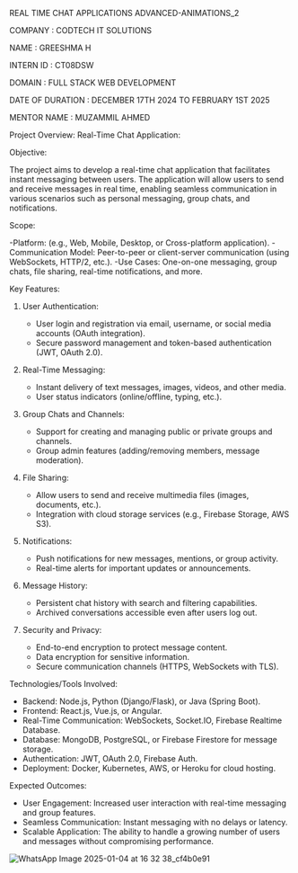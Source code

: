 REAL TIME CHAT APPLICATIONS ADVANCED-ANIMATIONS_2

COMPANY : CODTECH IT SOLUTIONS

NAME : GREESHMA H

INTERN ID : CT08DSW

DOMAIN : FULL STACK WEB DEVELOPMENT

DATE OF DURATION : DECEMBER 17TH 2024 TO FEBRUARY 1ST 2025

MENTOR NAME : MUZAMMIL AHMED


Project Overview: Real-Time Chat Application:

Objective:

The project aims to develop a real-time chat application that facilitates instant messaging between users. The application will allow users to send and receive messages in real time, enabling seamless communication in various scenarios such as personal messaging, group chats, and notifications.

Scope:

-Platform: (e.g., Web, Mobile, Desktop, or Cross-platform application).
-Communication Model: Peer-to-peer or client-server communication (using WebSockets, HTTP/2, etc.).
-Use Cases: One-on-one messaging, group chats, file sharing, real-time notifications, and more.

Key Features:

1. User Authentication:
   - User login and registration via email, username, or social media accounts (OAuth integration).
   - Secure password management and token-based authentication (JWT, OAuth 2.0).

2. Real-Time Messaging:
   - Instant delivery of text messages, images, videos, and other media.
   - User status indicators (online/offline, typing, etc.).

3. Group Chats and Channels:
   - Support for creating and managing public or private groups and channels.
   - Group admin features (adding/removing members, message moderation).

4. File Sharing:
   - Allow users to send and receive multimedia files (images, documents, etc.).
   - Integration with cloud storage services (e.g., Firebase Storage, AWS S3).

5. Notifications:
   - Push notifications for new messages, mentions, or group activity.
   - Real-time alerts for important updates or announcements.

6. Message History:
   - Persistent chat history with search and filtering capabilities.
   - Archived conversations accessible even after users log out.

7. Security and Privacy:
   - End-to-end encryption to protect message content.
   - Data encryption for sensitive information.
   - Secure communication channels (HTTPS, WebSockets with TLS).
     

Technologies/Tools Involved:
- Backend: Node.js, Python (Django/Flask), or Java (Spring Boot).
- Frontend: React.js, Vue.js, or Angular.
- Real-Time Communication: WebSockets, Socket.IO, Firebase Realtime Database.
- Database: MongoDB, PostgreSQL, or Firebase Firestore for message storage.
- Authentication: JWT, OAuth 2.0, Firebase Auth.
- Deployment: Docker, Kubernetes, AWS, or Heroku for cloud hosting.

Expected Outcomes:

- User Engagement: Increased user interaction with real-time messaging and group features.
- Seamless Communication: Instant messaging with no delays or latency.
- Scalable Application: The ability to handle a growing number of users and messages without compromising performance.

![WhatsApp Image 2025-01-04 at 16 32 38_cf4b0e91](https://github.com/user-attachments/assets/64ec1d21-169a-443f-bcf8-0c21f97f57f1)
